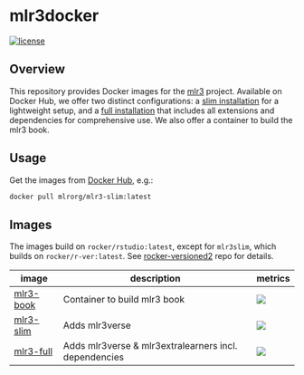 # mlr3docker

<!-- badges: start -->
[![license](https://img.shields.io/badge/license-GPLv3-blue.svg)](https://opensource.org/licenses/GPL-3.0)
<!-- badges: end -->

## Overview

This repository provides Docker images for the [mlr3](https://github.com/mlr-org/mlr3) project.
Available on Docker Hub, we offer two distinct configurations: a [slim installation](https://hub.docker.com/r/mlrorg/mlr3-slim) for a lightweight setup, and a [full installation](https://hub.docker.com/r/mlrorg/mlr3-full) that includes all extensions and dependencies for comprehensive use.
We also offer a container to build the mlr3 book.

## Usage

Get the images from [Docker Hub](https://hub.docker.com/u/mlrorg), e.g.:

```sh
docker pull mlrorg/mlr3-slim:latest
```

## Images

The images build on `rocker/rstudio:latest`, except for `mlr3slim`, which builds on `rocker/r-ver:latest`.
See [rocker-versioned2](https://github.com/rocker-org/rocker-versioned2) repo for details.

| image                                                        | description                                           | metrics                                                                                                                |
| ------------------------------------------------------------ | ----------------------------------------------------- | ---------------------------------------------------------------------------------------------------------------------- |
| [mlr3-book](c/mlr3-book) | Container to build mlr3 book                          | [![](https://img.shields.io/docker/pulls/mlrorg/mlr3-book.svg)](https://hub.docker.com/r/mlrorg/mlr3-book) |
| [mlr3-slim](https://hub.docker.com/r/mlrorg/mlr3-slim) | Adds mlr3verse                                        | [![](https://img.shields.io/docker/pulls/mlrorg/mlr3-slim.svg)](https://hub.docker.com/r/mlrorg/mlr3-slim) |
| [mlr3-full](https://hub.docker.com/r/mlrorg/mlr3-full) | Adds mlr3verse & mlr3extralearners incl. dependencies | [![](https://img.shields.io/docker/pulls/mlrorg/mlr3-full.svg)](https://hub.docker.com/r/mlrorg/mlr3-slim) |

